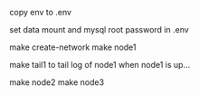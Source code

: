 copy env to .env

set data mount and mysql root password in .env

make create-network
make node1

make tail1  to tail log of node1
when node1 is up...

make node2
make node3
